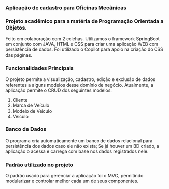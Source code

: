 ### Aplicação de cadastro para Oficinas Mecânicas

### Projeto acadêmico para a matéria de Programação Orientada a Objetos.
Feito em colaboração com 2 colehas.
Utilizamos o framework SpringBoot em conjunto com JAVA, HTML e CSS para criar uma aplicação WEB com persistência de dados.
Foi utilizado o Copilot para apoio na criação do CSS das páginas.

### Funcionalidades Principais
O projeto permite a visualização, cadastro, edição e exclusão de dados referentes a alguns modelos desse domínio de negócio.
  Atualmente, a aplicação permite o CRUD dos seguintes modelos:
  1) Cliente
  2) Marca de Veículo
  3) Modelo de Veículo
  4) Veículo

### Banco de Dados
O programa cria automaticamente um banco de dados relacional para persistência dos dados caso ele não exista;
Se já houver um BD criado, a aplicação o acessa e carrega com base nos dados registrados nele.

### Padrão utilizado no projeto
O padrão usado para gerenciar a aplicação foi o MVC, permitindo modularizar e controlar melhor cada um de seus componentes.
